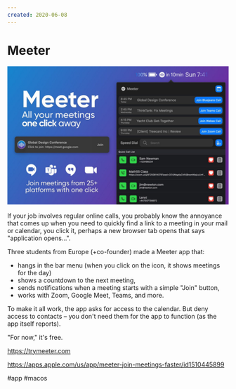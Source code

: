 ```yaml
---
created: 2020-06-08
---
```


# Meeter

![Meeter promo](meeter.jpeg "Meeter promo")

If your job involves regular online calls, you probably know the annoyance that comes up when you need to quickly find a link to a meeting in your mail or calendar, you click it, perhaps a new browser tab opens that says "application opens...".

Three students from Europe (+co-founder) made a Meeter app that:

* hangs in the bar menu (when you click on the icon, it shows meetings for the day)
* shows a countdown to the next meeting,
* sends notifications when a meeting starts with a simple "Join" button,
* works with Zoom, Google Meet, Teams, and more.

To make it all work, the app asks for access to the calendar.
But deny access to contacts – you don't need them for the app to function (as the app itself reports).

"For now," it's free.

https://trymeeter.com

https://apps.apple.com/us/app/meeter-join-meetings-faster/id1510445899

#app #macos
